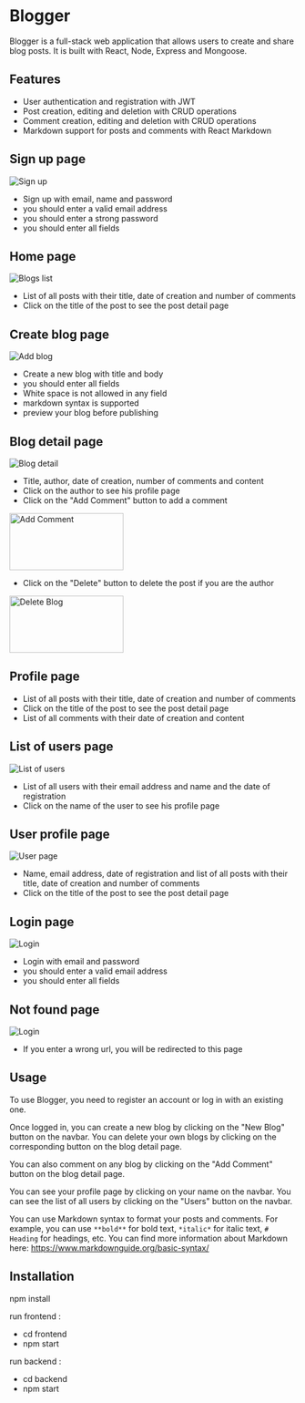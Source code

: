 # Blogger

Blogger is a full-stack web application that allows users to create and share blog posts. It is built with React, Node, Express and Mongoose.

## Features

- User authentication and registration with JWT
- Post creation, editing and deletion with CRUD operations
- Comment creation, editing and deletion with CRUD operations
- Markdown support for posts and comments with React Markdown

## Sign up page

<img src="./web-cap/Signup.png" alt="Sign up" title="Sign up page">

- Sign up with email, name and password
- you should enter a valid email address
- you should enter a strong password
- you should enter all fields

## Home page

<img src="./web-cap/Home.png" alt="Blogs list" title="Home page">

- List of all posts with their title, date of creation and number of comments
- Click on the title of the post to see the post detail page

## Create blog page

<img src="./web-cap/AddBlog.png" alt="Add blog" title="Create Blog">

- Create a new blog with title and body
- you should enter all fields
- White space is not allowed in any field
- markdown syntax is supported
- preview your blog before publishing

## Blog detail page

<img src="./web-cap/BlogPreview.png" alt="Blog detail" title="Blog Preview">

- Title, author, date of creation, number of comments and content
- Click on the author to see his profile page
- Click on the "Add Comment" button to add a comment

<img src="./web-cap/AddComment.png" width="200" height="100" alt="Add Comment" title="Add Comment">

- Click on the "Delete" button to delete the post if you are the author

<img src="./web-cap/DeleteBlog.png" width="200" height="100" alt="Delete Blog" title="Delete Blog">

## Profile page

- List of all posts with their title, date of creation and number of comments
- Click on the title of the post to see the post detail page
- List of all comments with their date of creation and content

## List of users page

<img src="./web-cap/ListOfUsers.png" alt="List of users" title="List of users">

- List of all users with their email address and name and the date of registration
- Click on the name of the user to see his profile page

## User profile page

<img src="./web-cap/UserPage.png" alt="User page" title="User page">

- Name, email address, date of registration and list of all posts with their title, date of creation and number of comments
- Click on the title of the post to see the post detail page

## Login page

<img src="./web-cap/Login.png" alt="Login" title="Login">

- Login with email and password
- you should enter a valid email address
- you should enter all fields

## Not found page

<img src="./web-cap/NotFound.png" alt="Login" title="Login">

- If you enter a wrong url, you will be redirected to this page

## Usage

To use Blogger, you need to register an account or log in with an existing one.

Once logged in, you can create a new blog by clicking on the "New Blog" button on the navbar. You can delete your own blogs by clicking on the corresponding button on the blog detail page.

You can also comment on any blog by clicking on the "Add Comment" button on the blog detail page.

You can see your profile page by clicking on your name on the navbar. You can see the list of all users by clicking on the "Users" button on the navbar.

You can use Markdown syntax to format your posts and comments. For example, you can use `**bold**` for bold text, `*italic*` for italic text, `# Heading` for headings, etc. You can find more information about Markdown here: https://www.markdownguide.org/basic-syntax/

## Installation

npm install

run frontend :

- cd frontend
- npm start

run backend :

- cd backend
- npm start
